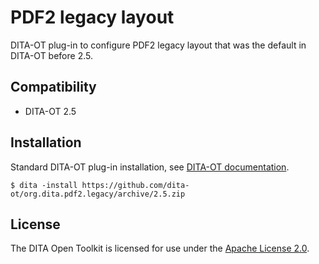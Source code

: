 PDF2 legacy layout
==================

DITA-OT plug-in to configure PDF2 legacy layout that was the default in DITA-OT before 2.5.

Compatibility
-------------

-   DITA-OT 2.5

Installation
------------

Standard DITA-OT plug-in installation, see [DITA-OT documentation](http://www.dita-ot.org/2.5/dev_ref/plugins-installing.html).

```shell
$ dita -install https://github.com/dita-ot/org.dita.pdf2.legacy/archive/2.5.zip
```

License
-------

The DITA Open Toolkit is licensed for use under the [Apache License 2.0](http://www.apache.org/licenses/LICENSE-2.0).
